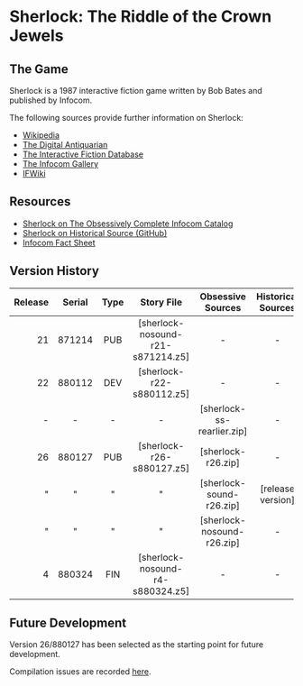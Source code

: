 # Sherlock: The Riddle of the Crown Jewels

## The Game

Sherlock is a 1987 interactive fiction game written by Bob Bates and published by Infocom.

The following sources provide further information on Sherlock:

* [Wikipedia](https://en.wikipedia.org/wiki/Sherlock:_The_Riddle_of_the_Crown_Jewels)
* [The Digital Antiquarian](https://www.filfre.net/2016/04/sherlock-the-riddle-of-the-crown-jewels/)
* [The Interactive Fiction Database](https://ifdb.tads.org/viewgame?id=j8lmspy4iz73mx26)
* [The Infocom Gallery](https://gallery.guetech.org/sherlock/sherlock.html)
* [IFWiki](http://www.ifwiki.org/index.php/Sherlock:_The_Riddle_of_the_Crown_Jewels)

## Resources

* [Sherlock on The Obsessively Complete Infocom Catalog](https://eblong.com/infocom/#sherlock)
* [Sherlock on Historical Source (GitHub)](https://github.com/historicalsource/sherlock)
* [Infocom Fact Sheet](http://pdd.if-legends.org/infocom/fact-sheet.txt)

## Version History

| Release | Serial | Type | Story File                        | Obsessive Sources          | Historical Sources |
| -------:|:------:|:----:|:---------------------------------:|:--------------------------:|:------------------:|
|      21 | 871214 |  PUB | [sherlock-nosound-r21-s871214.z5] |                          - |                  - |
|      22 | 880112 |  DEV |         [sherlock-r22-s880112.z5] |                          - |                  - |
|       - |      - |    - |                                 - | [sherlock-ss-rearlier.zip] |                  - |
|      26 | 880127 |  PUB |         [sherlock-r26-s880127.z5] |         [sherlock-r26.zip] |                  - |
|       " |      " |    " |                                 " |   [sherlock-sound-r26.zip] |  [release version] |
|       " |      " |    " |                                 " | [sherlock-nosound-r26.zip] |                  - |
|       4 | 880324 |  FIN |  [sherlock-nosound-r4-s880324.z5] |                          - |                  - |

## Future Development

Version 26/880127 has been selected as the starting point for future development.

Compilation issues are recorded [here](https://github.com/the-infocom-files/sherlock/issues/2).
